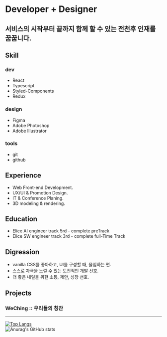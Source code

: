 Developer + Designer
====

서비스의 시작부터 끝까지 함께 할 수 있는 전천후 인재를 꿈꿉니다.
------
## Skill

### dev
- React
- Typescript
- Styled-Components
- Redux

### design
- Figma
- Adobe Photoshop
- Adobe Illustrator

### tools
- git
- github

## Experience
- Web Front-end Development.
- UX/UI & Promotion Design.
- IT & Conference Planing.
- 3D modeling & rendering.

## Education
- Elice AI engineer track 5rd - complete preTrack
- Elice SW engineer track 3rd - complete full-Time Track

## Digression
- vanilla CSS를 좋아하고, UI를 구성할 때, 몰입하는 편.
- 스스로 자극을 느낄 수 있는 도전적인 개발 선호.
- 더 좋은 내일을 위한 소통, 제안, 성장 선호.

## Projects
### WeChing :: 우리들의 칭찬
------
<!-- 
<img src="https://img.shields.io/badge/JavaScript-F7DF1E?style=flat-square&logo=JavaScript&logoColor=black"/>
<img src="https://img.shields.io/badge/React.js-61DAFB?style=flat-square&logo=React&logoColor=black"/>
<img src="https://img.shields.io/badge/TypeScript-3178C6?style=flat-square&logo=TypeScript&logoColor=black"/>
<img src="https://img.shields.io/badge/StyledComponents-DB7093?style=flat-square&logo=styled-components&logoColor=black"/>
<img src="https://img.shields.io/badge/HTML5-E34F26?style=flat-square&logo=HTML5&logoColor=black"/>
<img src="https://img.shields.io/badge/CSS3-1572B6?style=flat-square&logo=CSS3&logoColor=black"/>
<img src="https://img.shields.io/badge/Figma-F24E1E?style=flat-square&logo=Figma&logoColor=black"/>
<img src="https://img.shields.io/badge/Adobe Photoshop-31A8FF?style=flat-square&logo=Adobe Photoshop&logoColor=black"/>
<img src="https://img.shields.io/badge/Adobe Illustrator-FF9A00?style=flat-square&logo=Adobe Illustrator&logoColor=black"/>
<img src="https://img.shields.io/badge/Git-F05032?style=flat-square&logo=Git&logoColor=black"/>
 -->
[![Top Langs](https://github-readme-stats.vercel.app/api/top-langs/?username=snowriceDD&layout=compact)](https://github.com/snowriceDD/github-readme-stats)
<br>
![Anurag's GitHub stats](https://github-readme-stats.vercel.app/api?username=snowriceDD&show_icons=true&theme=vue)
